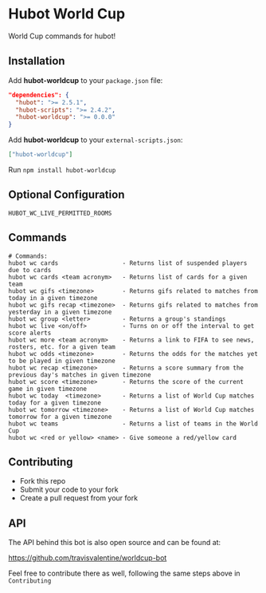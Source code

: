# Hubot World Cup

World Cup commands for hubot!

## Installation

Add **hubot-worldcup** to your `package.json` file:

```json
"dependencies": {
  "hubot": ">= 2.5.1",
  "hubot-scripts": ">= 2.4.2",
  "hubot-worldcup": ">= 0.0.0"
}
```

Add **hubot-worldcup** to your `external-scripts.json`:

```json
["hubot-worldcup"]
```

Run `npm install hubot-worldcup`

## Optional Configuration

```
HUBOT_WC_LIVE_PERMITTED_ROOMS
```

## Commands

```
# Commands:
hubot wc cards                  - Returns list of suspended players due to cards
hubot wc cards <team acronym>   - Returns list of cards for a given team
hubot wc gifs <timezone>        - Returns gifs related to matches from today in a given timezone
hubot wc gifs recap <timezone>  - Returns gifs related to matches from yesterday in a given timezone
hubot wc group <letter>         - Returns a group's standings
hubot wc live <on/off>          - Turns on or off the interval to get score alerts
hubot wc more <team acronym>    - Returns a link to FIFA to see news, rosters, etc. for a given team
hubot wc odds <timezone>        - Returns the odds for the matches yet to be played in given timezone
hubot wc recap <timezone>       - Returns a score summary from the previous day's matches in given timezone
hubot wc score <timezone>       - Returns the score of the current game in given timezone
hubot wc today  <timezone>      - Returns a list of World Cup matches today for a given timezone
hubot wc tomorrow <timezone>    - Returns a list of World Cup matches tomorrow for a given timezone
hubot wc teams                  - Returns a list of teams in the World Cup
hubot wc <red or yellow> <name> - Give someone a red/yellow card
```

## Contributing

* Fork this repo
* Submit your code to your fork
* Create a pull request from your fork

## API

The API behind this bot is also open source and can be found at:

https://github.com/travisvalentine/worldcup-bot

Feel free to contribute there as well, following the same steps above in `Contributing`
